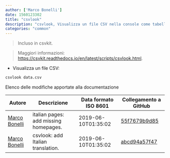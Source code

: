 ```yaml
---
author: ['Marco Bonelli']
date: 1560123302
title: "csvlook"
description: "csvlook, Visualizza un file CSV nella console come tabella a larghezza fissa."
categories: "common"
---
```

> Incluso in csvkit.

> Maggiori informazioni: <https://csvkit.readthedocs.io/en/latest/scripts/csvlook.html>.

- Visualizza un file CSV:

```bash
csvlook data.csv
```
Elenco delle modifiche apportate alla documentazione


Autore | Descrizione | Data formato ISO 8601 | Collegamento a GitHub
------|-----|-----|-----
[Marco Bonelli](mailto:marco@mebeim.net) | italian pages: add missing homepages. | 2019-06-10T01:35:02 | [55f7679b9d85](https://github.com/tldr-pages/tldr/commit/55f7679b9d85480f6c81738bd32c7901a1db36fe)
[Marco Bonelli](mailto:mb5.marcob@gmail.com) | csvlook: add Italian translation. | 2019-06-10T01:35:02 | [abcd94a57f47](https://github.com/tldr-pages/tldr/commit/abcd94a57f4743016c4fa64445c4b66f72a8f5b6)

